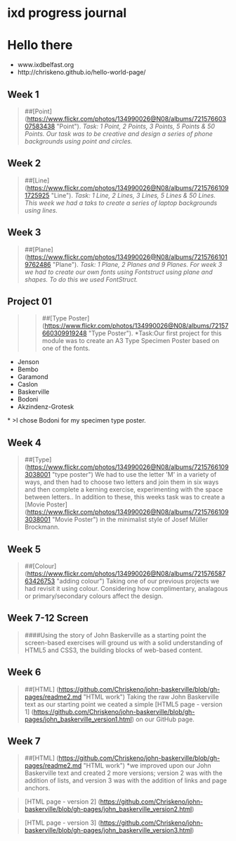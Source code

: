 # ixd progress journal

Hello there 
============
<ul>
<li>www.ixdbelfast.org</li>
<li>http://chriskeno.github.io/hello-world-page/</li>
</ul>


Week 1
--------
>##[Point] (https://www.flickr.com/photos/134990026@N08/albums/72157660307583438 "Point"). 
>*Task: 1 Point, 2 Points, 3 Points, 5 Points & 50 Points. Our task was to be creative and design a series of phone backgrounds using point and circles.*

Week 2
--------
>##[Line] (https://www.flickr.com/photos/134990026@N08/albums/72157661091725925 "Line").
>*Task: 1 Line, 2 Lines, 3 Lines, 5 Lines & 50 Lines. This week we had a taks to create a series of laptop backgrounds using lines.*

Week 3
--------
>##[Plane] (https://www.flickr.com/photos/134990026@N08/albums/72157661019762486 "Plane").
>*Task: 1 Plane, 2 Planes and 9 Planes. For week 3 we had to create our own fonts using Fontstruct using plane and shapes. To do this we used FontStruct.*


Project 01
----------
>>##[Type Poster] (https://www.flickr.com/photos/134990026@N08/albums/72157660309919248 "Type Poster").
>*Task:Our first project for this module was to create an A3 Type Specimen Poster based on one of the fonts.
<ul>
<li>Jenson</li>
<li>Bembo</li>
<li>Garamond</li>
<li>Caslon</li>
<li>Baskerville</li>
<li>Bodoni</li>
<li>Akzindenz-Grotesk</li>
</ul>*
>I chose Bodoni for my specimen type poster.

Week 4
---------
>##[Type] (https://www.flickr.com/photos/134990026@N08/albums/72157661093038001 "type poster") 
>We had to use the letter 'M' in a variety of ways, and then had to choose two letters and join them in six ways and then complete a kerning exercise, experimenting with the space between letters.. 
>In addition to these, this weeks task was to create a [Movie Poster] (https://www.flickr.com/photos/134990026@N08/albums/72157661093038001 "Movie Poster") in the minimalist style of Josef Müller Brockmann. 

Week 5
---------
>##[Colour] (https://www.flickr.com/photos/134990026@N08/albums/72157658763426753 "adding colour")
Taking one of our previous projects we had revisit it using colour. Considering how complimentary, analagous or primary/secondary colours affect the design.


Week 7-12 Screen
--------
>####Using the story of John Baskerville as a starting point the screen-based exercises will ground us with a solid understanding of HTML5 and CSS3, the building blocks of web-based content.

Week 6
------
>##[HTML] (https://github.com/Chriskeno/john-baskerville/blob/gh-pages/readme2.md "HTML work")
>Taking the raw John Baskerville text as our starting point we ceated a simple [HTML5 page - version 1] (https://github.com/Chriskeno/john-baskerville/blob/gh-pages/john_baskerville_version1.html) on our GitHub page.


Week 7
------
>##[HTML] (https://github.com/Chriskeno/john-baskerville/blob/gh-pages/readme2.md "HTML work")
*we improved upon our John Baskerville text and created 2 more versions; version 2 was with the addition of lists, and version 3 was with the addition of links and page anchors.

>[HTML page - version 2] (https://github.com/Chriskeno/john-baskerville/blob/gh-pages/john_baskerville_version2.html)

>[HTML page - version 3] (https://github.com/Chriskeno/john-baskerville/blob/gh-pages/john_baskerville_version3.html)
